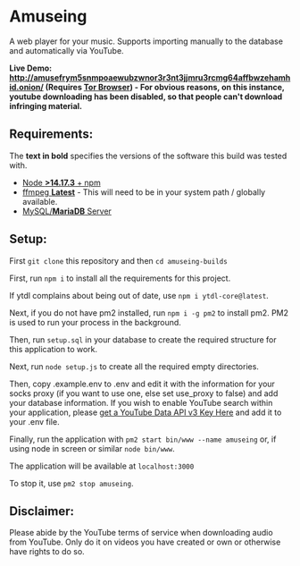 # Amuseing
A web player for your music. Supports importing manually to the database and automatically via YouTube.

**Live Demo: http://amusefrym5snmpoaewubzwnor3r3nt3jjmru3rcmg64affbwzehamhid.onion/ (Requires [Tor Browser](https://www.torproject.org/download/)) - For obvious reasons, on this instance, youtube downloading has been disabled, so that people can't download infringing material.**

## Requirements:

The **text in bold** specifies the versions of the software this build was tested with.

- [Node **>14.17.3** + npm](https://nodejs.org/en/)
- [ffmpeg **Latest**](https://ffmpeg.org/download.html) - This will need to be in your system path / globally available.
- [MySQL/**MariaDB** Server](https://mariadb.org/)

## Setup:

First `git clone` this repository and then `cd amuseing-builds`

First, run `npm i` to install all the requirements for this project.

If ytdl complains about being out of date, use `npm i ytdl-core@latest`.

Next, if you do not have pm2 installed, run `npm i -g pm2` to install pm2. PM2 is used to run your process in the background.

Then, run `setup.sql` in your database to create the required structure for this application to work.

Next, run `node setup.js` to create all the required empty directories.

Then, copy .example.env to .env and edit it with the information for your socks proxy (if you want to use one, else set use_proxy to false) and add your database information. If you wish to enable YouTube search within your application, please [get a YouTube Data API v3 Key Here](https://developers.google.com/youtube/v3/getting-started) and add it to your .env file.

Finally, run the application with `pm2 start bin/www --name amuseing` or, if using node in screen or similar `node bin/www`.

The application will be available at `localhost:3000`

To stop it, use `pm2 stop amuseing`.

## Disclaimer:

Please abide by the YouTube terms of service when downloading audio from YouTube. Only do it on videos you have created or own or otherwise have rights to do so.
